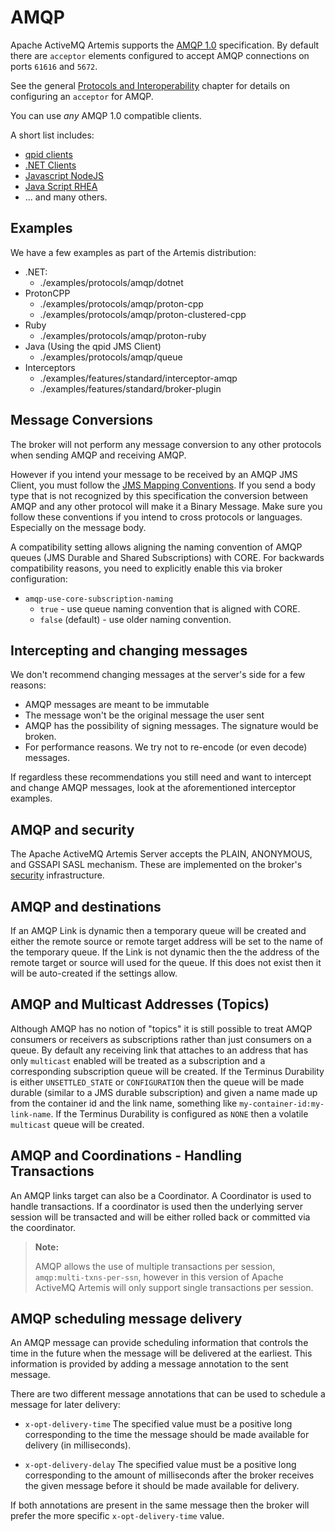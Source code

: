 # AMQP

Apache ActiveMQ Artemis supports the [AMQP
1.0](https://www.oasis-open.org/committees/tc_home.php?wg_abbrev=amqp)
specification. By default there are `acceptor` elements configured to accept
AMQP connections on ports `61616` and `5672`.

See the general [Protocols and Interoperability](protocols-interoperability.md)
chapter for details on configuring an `acceptor` for AMQP.

You can use *any* AMQP 1.0 compatible clients.

A short list includes:

- [qpid clients](https://qpid.apache.org/download.html)
- [.NET Clients](https://blogs.apache.org/activemq/entry/using-net-libraries-with-activemq)
- [Javascript NodeJS](https://github.com/noodlefrenzy/node-amqp10)
- [Java Script RHEA](https://github.com/grs/rhea)
- ... and many others.

## Examples

We have a few examples as part of the Artemis distribution:

- .NET: 
  - ./examples/protocols/amqp/dotnet
- ProtonCPP
  - ./examples/protocols/amqp/proton-cpp
  - ./examples/protocols/amqp/proton-clustered-cpp
- Ruby
  - ./examples/protocols/amqp/proton-ruby
- Java (Using the qpid JMS Client)
  - ./examples/protocols/amqp/queue
- Interceptors
  - ./examples/features/standard/interceptor-amqp
  - ./examples/features/standard/broker-plugin

## Message Conversions

The broker will not perform any message conversion to any other protocols when
sending AMQP and receiving AMQP.

However if you intend your message to be received by an AMQP JMS Client, you
must follow the [JMS Mapping
Conventions](https://www.oasis-open.org/committees/download.php/53086/amqp-bindmap-jms-v1.0-wd05.pdf).
If you send a body type that is not recognized by this specification the
conversion between AMQP and any other protocol will make it a Binary Message.
Make sure you follow these conventions if you intend to cross protocols or
languages.  Especially on the message body.

A compatibility setting allows aligning the naming convention of AMQP queues
(JMS Durable and Shared Subscriptions) with CORE. For backwards compatibility
reasons, you need to explicitly enable this via broker configuration:

- `amqp-use-core-subscription-naming`
   - `true` - use queue naming convention that is aligned with CORE.
   - `false` (default) - use older naming convention.   

## Intercepting and changing messages
 
We don't recommend changing messages at the server's side for a few reasons:
 
- AMQP messages are meant to be immutable
- The message won't be the original message the user sent
- AMQP has the possibility of signing messages. The signature would be broken.
- For performance reasons. We try not to re-encode (or even decode) messages.

If regardless these recommendations you still need and want to intercept and
change AMQP messages, look at the aforementioned interceptor examples.

## AMQP and security

The Apache ActiveMQ Artemis Server accepts the PLAIN, ANONYMOUS, and GSSAPI
SASL mechanism. These are implemented on the broker's [security](security.md)
infrastructure.

## AMQP and destinations

If an AMQP Link is dynamic then a temporary queue will be created and either
the remote source or remote target address will be set to the name of the
temporary queue. If the Link is not dynamic then the the address of the remote
target or source will used for the queue. If this does not exist then it will
be auto-created if the settings allow.

## AMQP and Multicast Addresses (Topics)

Although AMQP has no notion of "topics" it is still possible to treat AMQP
consumers or receivers as subscriptions rather than just consumers on a queue.
By default any receiving link that attaches to an address that has only
`multicast` enabled will be treated as a subscription and a corresponding
subscription queue will be created. If the Terminus Durability is either
`UNSETTLED_STATE` or `CONFIGURATION` then the queue will be made durable
(similar to a JMS durable subscription) and given a name made up from the
container id and the link name, something like `my-container-id:my-link-name`.
If the Terminus Durability is configured as `NONE` then a volatile `multicast`
queue will be created.

## AMQP and Coordinations - Handling Transactions

An AMQP links target can also be a Coordinator. A Coordinator is used to handle
transactions. If a coordinator is used then the underlying server session will
be transacted and will be either rolled back or committed via the coordinator.

> **Note:**
>
> AMQP allows the use of multiple transactions per session,
> `amqp:multi-txns-per-ssn`, however in this version of Apache ActiveMQ Artemis
> will only support single transactions per session.

## AMQP scheduling message delivery

An AMQP message can provide scheduling information that controls the time in
the future when the message will be delivered at the earliest.  This
information is provided by adding a message annotation to the sent message.

There are two different message annotations that can be used to schedule a
message for later delivery:

- `x-opt-delivery-time`
  The specified value must be a positive long corresponding to the time the
  message should be made available for delivery (in milliseconds).

- `x-opt-delivery-delay`
  The specified value must be a positive long corresponding to the amount of
  milliseconds after the broker receives the given message before it should be
  made available for delivery.

If both annotations are present in the same message then the broker will prefer
the more specific `x-opt-delivery-time` value.
